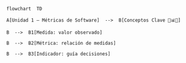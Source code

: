 ```mermaid
flowchart  TD

A[Unidad 1 – Métricas de Software]  -->  B[Conceptos Clave 📏📊✅]

B  -->  B1[Medida: valor observado]

B  -->  B2[Métrica: relación de medidas]

B  -->  B3[Indicador: guía decisiones]
```
<!--stackedit_data:
eyJoaXN0b3J5IjpbLTEyNjQyMTkyOF19
-->